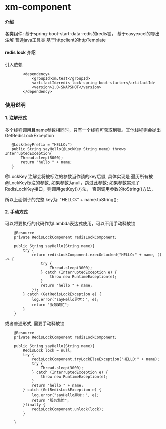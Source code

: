 # xm-component

#### 介绍

各类组件:
基于spring-boot-start-data-redis的redis锁， 基于easyexcel的导出注解 普通java工具类 基于httpclient的httpTemplate

#### redis lock 介绍

引入依赖

```
        <dependency>
            <groupId>xm.test</groupId>
            <artifactId>redis-lock-spring-boot-starter</artifactId>
            <version>1.0-SNAPSHOT</version>
        </dependency>
```

### 使用说明

#### 1. 注解形式

多个线程调用且name参数相同时，只有一个线程可获取到锁。其他线程则会抛出 GetRedisLockException

 ```
    @Lock(keyPrefix = "HELLO:")
    public String sayHello(@LockKey String name) throws InterruptedException{
        Thread.sleep(5000);
        return "hello " + name;
    }
```

@LockKey 注解会将被标注的参数当作锁的key后缀, 具体实现是 遍历所有被@LockKey标注的参数, 如果参数为null，跳过此参数; 如果参数实现了RedisLockKey接口，则调用getKey()方法，
否则调用参数的toString()方法，

所以上面例子的完整 key为: "HELLO:" + name.toString();

#### 2. 手动方式

可以将要执行的代码作为Lambda表达式使用，可以不用手动释放锁

```
    @Resource
    private RedisLockComponent redisLockComponent;
    
    public String sayHello(String name){
        try {
            return redisLockComponent.execOnLocked("HELLO:" + name, () -> {
                try {
                    Thread.sleep(3000);
                } catch (InterruptedException e) {
                    throw new RuntimeException(e);
                }
                return "hello " + name;
            });
        } catch (GetRedisLockException e) {
            log.error("sayHello异常：", e);
            return "服务繁忙";
        }
    }
```

或者普通形式, 需要手动释放锁

```
    @Resource
    private RedisLockComponent redisLockComponent;

    public String sayHello(String name){
        RedisLock lock = null;
        try {
            redisLockComponent.tryLockElseException("HELLO:" + name);
            try {
                Thread.sleep(3000);
            } catch (InterruptedException e) {
                throw new RuntimeException(e);
            }
            return "hello " + name;
        } catch (GetRedisLockException e) {
            log.error("sayHello异常：", e);
            return "服务繁忙";
        }finally {
            redisLockComponent.unlock(lock);
        }
        
    }
```
